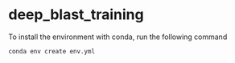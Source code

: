 # deep_blast_training

To install the environment with conda, run the following command

```
conda env create env.yml
```
